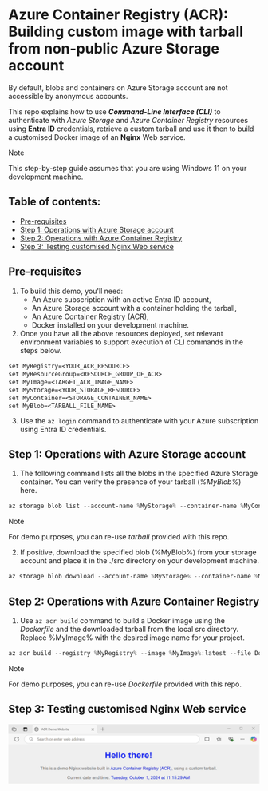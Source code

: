 # Azure Container Registry (ACR): Building custom image with tarball from non-public Azure Storage account
By default, blobs and containers on Azure Storage account are not accessible by anonymous accounts.

This repo explains how to use **_Command-Line Interface (CLI)_** to authenticate with _Azure Storage_ and _Azure Container Registry_ resources using **Entra ID** credentials, retrieve a custom tarball and use it then to build a customised Docker image of an **Nginx** Web service.

> [!NOTE]
> This step-by-step guide assumes that you are using Windows 11 on your development machine.

## Table of contents:
- [Pre-requisites](https://github.com/LazaUK/ACR-ProtectedStorage-CLI#pre-requisites)
- [Step 1: Operations with Azure Storage account](https://github.com/LazaUK/ACR-ProtectedStorage-CLI#step-1-operations-with-azure-storage-account)
- [Step 2: Operations with Azure Container Registry](https://github.com/LazaUK/ACR-ProtectedStorage-CLI#step-2-operations-with-azure-container-registry)
- [Step 3: Testing customised Nginx Web service](https://github.com/LazaUK/ACR-ProtectedStorage-CLI#step-3-testing-customised-nginx-web-service)

## Pre-requisites
1. To build this demo, you'll need:
    - An Azure subscription with an active Entra ID account,
    - An Azure Storage account with a container holding the tarball,
    - An Azure Container Registry (ACR),
    - Docker installed on your development machine.
2. Once you have all the above resources deployed, set relevant environment variables to support execution of CLI commands in the steps below.
``` shell
set MyRegistry=<YOUR_ACR_RESOURCE>
set MyResourceGroup=<RESOURCE_GROUP_OF_ACR>
set MyImage=<TARGET_ACR_IMAGE_NAME>
set MyStorage=<YOUR_STORAGE_RESOURCE>
set MyContainer=<STORAGE_CONTAINER_NAME>
set MyBlob=<TARBALL_FILE_NAME>
```
3. Use the ```az login``` command to authenticate with your Azure subscription using Entra ID credentials.

## Step 1: Operations with Azure Storage account
1. The following command lists all the blobs in the specified Azure Storage container. You can verify the presence of your tarball (_%MyBlob%_) here.
``` PowerShell
az storage blob list --account-name %MyStorage% --container-name %MyContainer% --output table --auth-mode login
```
> [!NOTE]
> For demo purposes, you can re-use _tarball_ provided with this repo.
2. If positive, download the specified blob (%MyBlob%) from your storage account and place it in the ./src directory on your development machine.
``` PowerShell
az storage blob download --account-name %MyStorage% --container-name %MyContainer% --name %MyBlob% --file ./src/%MyBlob% --auth-mode login
```

## Step 2: Operations with Azure Container Registry
1. Use ```az acr build``` command to build a Docker image using the _Dockerfile_ and the downloaded tarball from the local src directory. Replace %MyImage% with the desired image name for your project.
``` PowerShell
az acr build --registry %MyRegistry% --image %MyImage%:latest --file Dockerfile ./src
```
> [!NOTE]
> For demo purposes, you can re-use _Dockerfile_ provided with this repo.

## Step 3: Testing customised Nginx Web service

![Nginx_site](images/ACR_Tarball.gif)
